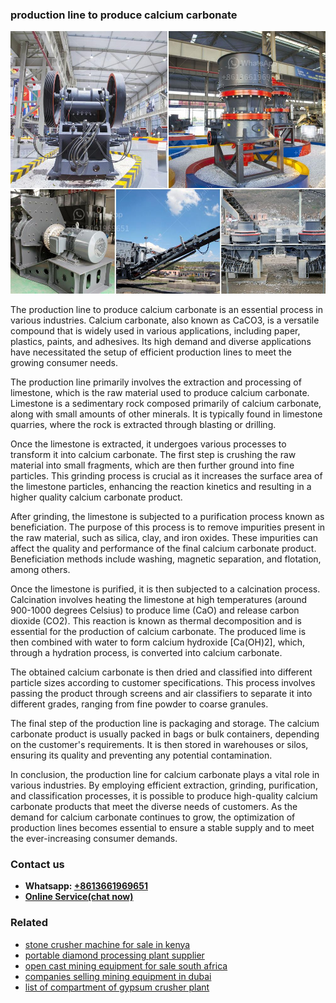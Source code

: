<h3>production line to produce calcium carbonate</h3><img src='1708322835.jpg' alt=''><p>The production line to produce calcium carbonate is an essential process in various industries. Calcium carbonate, also known as CaCO3, is a versatile compound that is widely used in various applications, including paper, plastics, paints, and adhesives. Its high demand and diverse applications have necessitated the setup of efficient production lines to meet the growing consumer needs.</p><p>The production line primarily involves the extraction and processing of limestone, which is the raw material used to produce calcium carbonate. Limestone is a sedimentary rock composed primarily of calcium carbonate, along with small amounts of other minerals. It is typically found in limestone quarries, where the rock is extracted through blasting or drilling.</p><p>Once the limestone is extracted, it undergoes various processes to transform it into calcium carbonate. The first step is crushing the raw material into small fragments, which are then further ground into fine particles. This grinding process is crucial as it increases the surface area of the limestone particles, enhancing the reaction kinetics and resulting in a higher quality calcium carbonate product.</p><p>After grinding, the limestone is subjected to a purification process known as beneficiation. The purpose of this process is to remove impurities present in the raw material, such as silica, clay, and iron oxides. These impurities can affect the quality and performance of the final calcium carbonate product. Beneficiation methods include washing, magnetic separation, and flotation, among others.</p><p>Once the limestone is purified, it is then subjected to a calcination process. Calcination involves heating the limestone at high temperatures (around 900-1000 degrees Celsius) to produce lime (CaO) and release carbon dioxide (CO2). This reaction is known as thermal decomposition and is essential for the production of calcium carbonate. The produced lime is then combined with water to form calcium hydroxide [Ca(OH)2], which, through a hydration process, is converted into calcium carbonate.</p><p>The obtained calcium carbonate is then dried and classified into different particle sizes according to customer specifications. This process involves passing the product through screens and air classifiers to separate it into different grades, ranging from fine powder to coarse granules.</p><p>The final step of the production line is packaging and storage. The calcium carbonate product is usually packed in bags or bulk containers, depending on the customer's requirements. It is then stored in warehouses or silos, ensuring its quality and preventing any potential contamination.</p><p>In conclusion, the production line for calcium carbonate plays a vital role in various industries. By employing efficient extraction, grinding, purification, and classification processes, it is possible to produce high-quality calcium carbonate products that meet the diverse needs of customers. As the demand for calcium carbonate continues to grow, the optimization of production lines becomes essential to ensure a stable supply and to meet the ever-increasing consumer demands.</p><h3>Contact us</h3><ul><li><strong>Whatsapp:&nbsp;<a href="https://wa.me/8613661969651">+8613661969651</a></strong></li><li><a href="https://swt.shibang-china.com/?git&amp;zhl&amp;production line to produce calcium carbonate"><strong>Online Service(chat now)</strong></a></li></ul><h3>Related</h3><ul><li><a href='stone crusher machine for sale in kenya.md'>stone crusher machine for sale in kenya</a></li><li><a href='portable diamond processing plant supplier.md'>portable diamond processing plant supplier</a></li><li><a href='open cast mining equipment for sale south africa.md'>open cast mining equipment for sale south africa</a></li><li><a href='companies selling mining equipment in dubai.md'>companies selling mining equipment in dubai</a></li><li><a href='list of compartment of gypsum crusher plant.md'>list of compartment of gypsum crusher plant</a></li></ul>